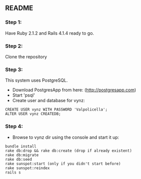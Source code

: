 ## README

### Step 1:
Have Ruby 2.1.2 and Rails 4.1.4 ready to go.

### Step 2:
Clone the repository

### Step 3:
This system uses PostgreSQL.
* Download PostgresApp from here: (http://postgresapp.com)
* Start 'psql'
* Create user and database for vynz:
```
CREATE USER vynz WITH PASSWORD 'Valpolicella';
ALTER USER vynz CREATEDB;
```

### Step 4:
* Browse to vynz dir using the console and start it up:
```
bundle install
rake db:drop && rake db:create (drop if already existent)
rake db:migrate
rake db:seed
rake sunspot:start (only if you didn't start before)
rake sunspot:reindex
rails s
```